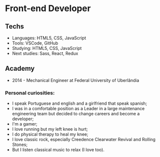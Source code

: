 # Front-end Developer

## Techs
* Languages: HTML5, CSS, JavaScript
* Tools: VSCode, GitHub
* Studying: HTML5, CSS, JavaScript
* Next studies: Sass, React, Redux

## Academy
* 2014 - Mechanical Engineer at Federal University of Uberlândia

### Personal curiosities:
* I speak Portuguese and english and a girlfriend that speak spanish;
* I was in a comfortable position as a Leader in a large maintenance engineering team but decided to change careers and become a developer;
* I'm a gamer;
* I love running but my left knee is hurt;
* I do physical therapy to heal my knee;
* I love classic rock, especially Creedence Clearwater Revival and Rolling Stones;
* But I listen classical music to relax (I love too).